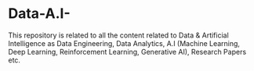 # Data-A.I-
This repository is related to all the content related to Data &amp; Artificial Intelligence as Data Engineering, Data Analytics, A.I (Machine Learning, Deep Learning, Reinforcement Learning, Generative AI), Research Papers etc.
